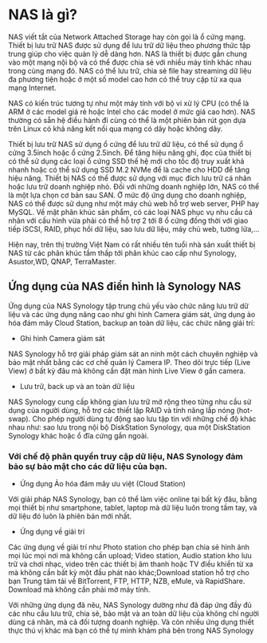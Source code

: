 # NAS là gì?

NAS viết tắt của Network Attached Storage hay còn gọi là ổ cứng mạng. Thiết bị lưu trữ NAS được sử dụng để lưu trữ dữ liệu theo phương thức tập trung giúp cho việc quản lý dễ dàng hơn. NAS là thiết bị được gắn chung vào một mạng nội bộ và có thể được chia sẻ với nhiều máy tính khác nhau trong cùng mạng đó. NAS có thể lưu trữ, chia sẻ file hay streaming dữ liệu đa phương tiện hoặc ở một số model cao hơn có thể truy cập từ xa qua mạng Internet.

NAS có kiến trúc tương tự như một máy tính với bộ vi xử lý CPU (có thể là ARM ở các model giá rẻ hoặc Intel cho các model ở mức giá cao hơn). NAS thường có sẵn hệ điều hành đi cùng có thể là một phiên bản rút gọn dựa trên Linux có khả năng kết nối qua mạng có dây hoặc không dây.

Thiết bị lưu trữ NAS sử dụng ổ cứng để lưu trữ dữ liệu, có thể sử dụng ổ cứng 3.5inch hoặc ổ cứng 2.5inch. Để tăng hiệu năng ghi, đọc của thiết bị có thể sử dụng các loại ổ cứng SSD thế hệ mới cho tốc độ truy xuất khá nhanh hoặc có thể sử dụng SSD M.2 NVMe để là cache cho HDD để tăng hiệu năng.
Thiết bị NAS có thể được sử dụng với mục đích lưu trữ cá nhân hoặc lưu trữ doanh nghiệp nhỏ. Đối với những doanh nghiệp lớn, NAS có thể là một lựa chọn cơ bản sau SAN. Ở mức độ ứng dụng cho doanh nghiệp, NAS có thể được sử dụng như một máy chủ web hỗ trợ web server, PHP hay MySQL.
Về mặt phân khúc sản phẩm, có các loại NAS phục vụ nhu cầu cá nhân với cấu hình vừa phải có thể hỗ trợ 2 tới 8 ổ cứng đồng thời với giao tiếp iSCSI, RAID, phục hồi dữ liệu, sao lưu dữ liệu, máy chủ web, tường lửa,…

Hiện nay, trên thị trường Việt Nam có rất nhiều tên tuổi nhà sản xuất thiết bị NAS từ các phân khúc tầm thấp tới phân khúc cao cấp như Synology, Asustor,WD, QNAP, TerraMaster.
## Ứng dụng của NAS điển hình là Synology NAS

Ứng dụng của NAS Synology tập trung chủ yếu vào chức năng lưu trữ dữ liệu và các ứng dụng nâng cao như ghi hình Camera giám sát, ứng dụng ảo hóa đám mây Cloud Station, backup an toàn dữ liệu, các chức năng giải trí:

- Ghi hình Camera giám sát

NAS Synology hỗ trợ giải pháp giám sát an ninh một cách chuyên nghiệp và bảo mật nhất bằng các cơ chế quản lý Camera IP. Theo dõi trực tiếp (Live View) ở bất kỳ đâu mà không cần đặt màn hình Live View ở gần camera.
- Lưu trữ, back up và an toàn dữ liệu

NAS Synology cung cấp không gian lưu trữ mở rộng theo từng nhu cầu sử dụng của người dùng, hỗ trợ các thiết lập RAID và tính năng lắp nóng (hot-swap). Cho phép người dùng tự động sao lưu tập tin với những chế độ khác nhau như: sao lưu trong nội bộ DiskStation Synology, qua một DiskStation Synology khác hoặc ổ đĩa cứng gắn ngoài.
### Với chế độ phân quyền truy cập dữ liệu, NAS Synology đảm bảo sự bảo mật cho các dữ liệu của bạn.

- Ứng dụng Ảo hóa đám mây ưu việt (Cloud Station)

Với giải pháp NAS Synology, bạn có thể làm việc online tại bất kỳ đâu, bằng mọi thiết bị như smartphone, tablet, laptop mà dữ liệu luôn trong tầm tay, và dữ liệu đó luôn là phiên bản mới nhất.
- Ứng dụng về giải trí

Các ứng dụng về giải trí như Photo station cho phép bạn chia sẻ hình ảnh mọi lúc mọi nơi mà không cần upload; Video station, Audio station kho lưu trữ và chơi nhạc, video trên các thiết bị âm thanh hoặc TV điều khiển từ xa mà không cần bất kỳ một đầu phát nào khác;Download station hỗ trợ cho bạn Trung tâm tải về BitTorrent, FTP, HTTP, NZB, eMule, và RapidShare. Download mà không cần phải mở máy tính. 

Với những ứng dụng đã nêu, NAS Synology dường như đã đáp ứng đầy đủ các nhu cầu lưu trữ, chia sẻ, bảo mật và an toàn dữ liệu của không chỉ người dùng cá nhân, mà cả đối tượng doanh nghiệp. Và còn nhiều ứng dụng thiết thực thú vị khác mà bạn có thể tự mình khám phá bên trong NAS Synology

